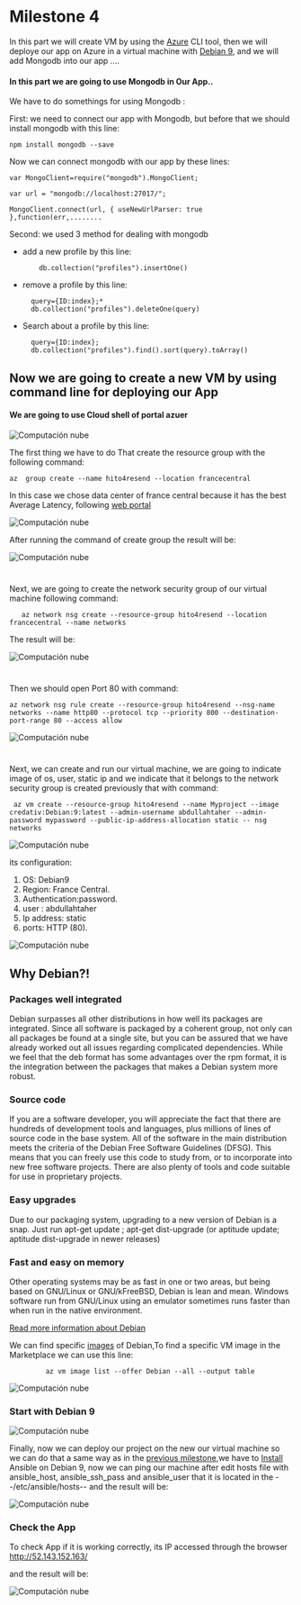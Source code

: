 # Milestone 4


In this part we will create VM by using the [Azure](https://Azure.microsoft.com) CLI tool, then we will deploye our app on Azure in a virtual machine with [Debian 9](https://www.debian.org/intro/why_debian), and we will add Mongodb into our app ....


#### In this part we are going to use Mongodb in Our App..

We have to do somethings for using Mongodb : 

  First: we need to connect our app with Mongodb, but before that we should install mongodb with this line:

    npm install mongodb --save

Now we can connect mongodb with our app by these lines:

    var MongoClient=require("mongodb").MongoClient;

    var url = "mongodb://localhost:27017/";

    MongoClient.connect(url, { useNewUrlParser: true },function(err,........

Second: we used 3 method for dealing with mongodb
 
 * add a new profile by this line:

           db.collection("profiles").insertOne() 

* remove a profile by this line:

    
        query={ID:index};*
        db.collection("profiles").deleteOne(query)

* Search about a profile by this line:

        query={ID:index};
        db.collection("profiles").find().sort(query).toArray()


## Now we are going to create a new VM by using command line for deploying our App

#### We are going to use Cloud shell of portal azuer



![Computación nube](https://github.com/AbdullahTaher93/CCMYproject/blob/master/docs/image/cli.png)

The first thing we have to do That create the resource group with the following command:

    az  group create --name hito4resend --location francecentral


In this case we chose data center of france central because it has the best Average Latency, following [web portal](https://azurespeedtest.azurewebsites.net/) 



![Computación nube](https://github.com/AbdullahTaher93/CCMYproject/blob/master/docs/image/lat.png)


After running the command of create group the result will be: 

![Computación nube](https://github.com/AbdullahTaher93/CCMYproject/blob/master/docs/image/creategroup.png)


#
Next, we are going to create the network security group of our virtual machine
following command:

       az network nsg create --resource-group hito4resend --location francecentral --name networks


The result will be:



![Computación nube](https://github.com/AbdullahTaher93/CCMYproject/blob/master/docs/image/createnetwork1.png)


#
Then we should open Port 80 with command:


    az network nsg rule create --resource-group hito4resend --nsg-name networks --name http80 --protocol tcp --priority 800 --destination-port-range 80 --access allow




![Computación nube](https://github.com/AbdullahTaher93/CCMYproject/blob/master/docs/image/createnetwork2.png)





#
Next, we can create and run  our virtual machine, we are going to indicate image of os, user, static ip and we indicate that it belongs to the network security group is created previously that with command:

     az vm create --resource-group hito4resend --name Myproject --image credativ:Debian:9:latest --admin-username abdullahtaher --admin-password mypassword --public-ip-address-allocation static -- nsg networks

   ![Computación nube](https://github.com/AbdullahTaher93/CCMYproject/blob/master/docs/image/runVMcli.png)



its configuration:
   
   1. OS: Debian9 
   2. Region: France Central.
   3. Authentication:password.
   4. user : abdullahtaher
   5. Ip address: static
   6. ports: HTTP (80).


![Computación nube](https://github.com/AbdullahTaher93/CCMYproject/blob/master/docs/image/debiancfg.png)

## Why Debian?!

### Packages well integrated
Debian surpasses all other distributions in how well its packages are integrated. Since all software is packaged by a coherent group, not only can all packages be found at a single site, but you can be assured that we have already worked out all issues regarding complicated dependencies. While we feel that the deb format has some advantages over the rpm format, it is the integration between the packages that makes a Debian system more robust.

### Source code


If you are a software developer, you will appreciate the fact that there are hundreds of development tools and languages, plus millions of lines of source code in the base system. All of the software in the main distribution meets the criteria of the Debian Free Software Guidelines (DFSG). This means that you can freely use this code to study from, or to incorporate into new free software projects. There are also plenty of tools and code suitable for use in proprietary projects.
   


### Easy upgrades

Due to our packaging system, upgrading to a new version of Debian is a snap. Just run apt-get update ; apt-get dist-upgrade (or aptitude update; aptitude dist-upgrade in newer releases)

### Fast and easy on memory
Other operating systems may be as fast in one or two areas, but being based on GNU/Linux or GNU/kFreeBSD, Debian is lean and mean. Windows software run from GNU/Linux using an emulator sometimes runs faster than when run in the native environment.

[Read more information about Debian](https://www.debian.org/intro/why_debian)

We can find specific [images](https://docs.microsoft.com/en-us/azure/virtual-machines/linux/cli-ps-findimage) of Debian,To find a specific VM image in the Marketplace we can use this line:

             az vm image list --offer Debian --all --output table 

![Computación nube](https://github.com/AbdullahTaher93/CCMYproject/blob/master/docs/image/showVMofDebian.png)


### Start with Debian 9

  ![Computación nube](https://github.com/AbdullahTaher93/CCMYproject/blob/master/docs/image/runde.png)

Finally, now we can deploy our project on the new our virtual machine so we can do that a same way as in the [previous milestone](https://github.com/AbdullahTaher93/CCMYproject/blob/master/docs/Hito3.md),we have to [Install](https://tecadmin.net/install-ansible-on-debian-9-stretch/) Ansible on Debian 9, now we can ping our machine after edit hosts file with ansible_host, ansible_ssh_pass and ansible_user that it is located in the  --/etc/ansible/hosts-- and the result will be:

![Computación nube](https://github.com/AbdullahTaher93/CCMYproject/blob/master/docs/image/testwithansible.png)










### Check the App 

To check App if it is working correctly, its IP accessed through the browser http://52.143.152.163/

  and the result will be:



![Computación nube](https://github.com/AbdullahTaher93/CCMYproject/blob/master/docs/image/IPVM2.png)






       










